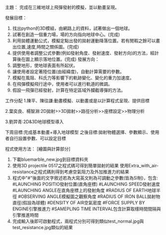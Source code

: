 主題：
完成在三維地球上飛彈發射的模擬，並以動畫呈現。

發展目標：
1. 找出python的3D模組，由網路上的資料，試著做出一個地球。
2. 試著在創造一個重力場，場的方向指向地球中心。(完成)
3. 利用拋體運動公式，模擬定點出發的拋射運動降落位置。若有閒暇之餘可以畫出位置,速度,時間之關係圖。(完成)
4. 提供使用者調整公式參數(例如發射角度、發射速度、發射方向)的方法，經計算後在圖上顯示落地位置。(完成)
發展方向：
1. 調整地形，使地球表面有所起伏。
2. 讓使用者設定著陸位置(由經緯度)，自動計算需要的參數。
3. 模擬在風阻、科氏力等影響下的軌跡變化、變化的重力加速度。
4. 在飛彈模擬飛行途中，使用者可以進行軌道的微調。
5. 假設一飛彈已經發射，計算在特定區域外攔截導彈的方法。

工作分配
1.陳平、陳往謙:動畫模擬、以動畫或是以計算程式呈現、提供目標

2.葉奕良、楊智淵:2D拋射>>3D拋射>>路徑分析>>座標設定>>物理分析

3.劉羿青:2D&3D地球模型導入

下周目標:完成基本動畫+導入地球模型
之後目標:拋射物體選擇、參數顯示、使用者自行設置參數、可以設定目標

程式使用方法：
[繪圖與計算部分]
1. 下載bluemarble_new.jpg到目標資料夾
2. 使用3D projectile 0517之程式碼可得到簡單拋射的結果
使用Extra_with_air-resistance之程式碼則得到考慮空氣阻力及外加推進力的結果
3. 程式中"#"後面的文字敘述若為大寫英文則為可調動之參數(皆為SI制)，包含:
#LAUNCHING POSITIO發射位置(直角座標)
#LAUNCHING SPEED發射速度
#LAUNCHING ANGLE在直角座標上的發射角度
#RADIUS OF EARTH地球半徑
#OBSERVING ANGLE模擬圖之觀察角度
#RADIUS OF IRON BALL拋射物直徑(假設為球體)
#DENSITY OF AIR空氣密度
#FORCE SUPPLY BY ENGINE引擎推進力
#SAMEPLING TIME INTERVAL包含計算取樣時間間隔與引擎推進時間
4. 完成輸入後即可啟動程式，兩程式分別可得到類似test_normal.jpg與test_resistance.jpg類似的結果   
